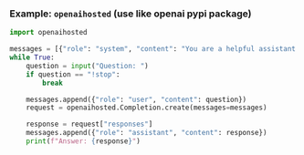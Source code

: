 ### Example: `openaihosted` (use like openai pypi package) <a name="example-openaihosted"></a>

```python
import openaihosted

messages = [{"role": "system", "content": "You are a helpful assistant."}]
while True:
    question = input("Question: ")
    if question == "!stop":
        break

    messages.append({"role": "user", "content": question})
    request = openaihosted.Completion.create(messages=messages)

    response = request["responses"]
    messages.append({"role": "assistant", "content": response})
    print(f"Answer: {response}")
```
